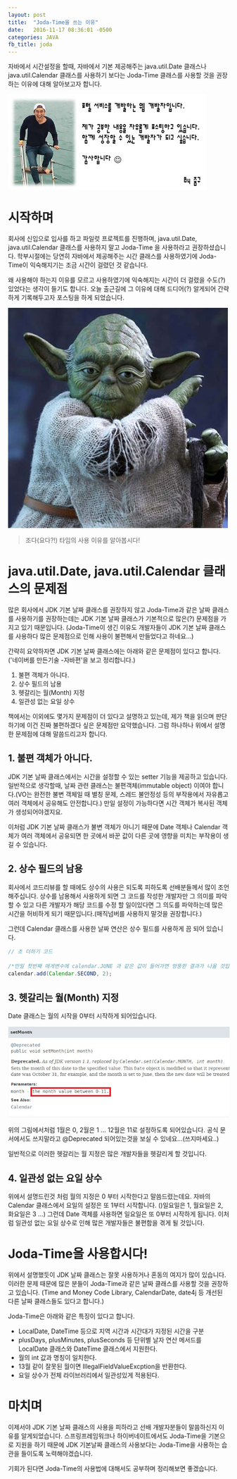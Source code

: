 ```yaml
---
layout: post
title:  "Joda-Time을 쓰는 이유"
date:   2016-11-17 08:36:01 -0500
categories: JAVA
fb_title: joda
---
```

자바에서 시간설정을 할때, 자바에서 기본 제공해주는 java.util.Date 클래스나 java.util.Calendar 클래스를 사용하기 보다는 Joda-Time 클래스를 사용할 것을 권장하는 이유에 대해 알아보고자 합니다.

![zumgu_profie](/images/zumgu_profie.jpg)

# 시작하며

회사에 신입으로 입사를 하고 파일럿 프로젝트를 진행하며, java.util.Date, java.util.Calendar 클래스를 사용하지 말고 Joda-Time 을 사용하라고 권장하셨습니다. 학부시절에는 당연히 자바에서 제공해주는 시간 클래스를 사용하였기에 Joda-Time이 익숙해지기는 조금 시간이 걸렸던 것 같습니다.

왜 사용해야 하는지 이유를 모르고 사용하였기에 익숙해지는 시간이 더 걸렸을 수도(?) 있었다는 생각이 들기도 합니다. 오늘 출근길에 그 이유에 대해 드디어(?) 알게되어 간략하게 기록해두고자 포스팅을 하게 되었습니다.

![yoda](/images/yoda.jpg)

> 조다(요다?!) 타임의 사용 이유를 알아봅시다!

# java.util.Date, java.util.Calendar 클래스의 문제점

많은 회사에서 JDK 기본 날짜 클래스를 권장하지 않고 Joda-Time과 같은 날짜 클래스를 사용하기를 권장하는데는 JDK 기본 날짜 클래스가 기본적으로 많은(?) 문제점을 가지고 있기 때문입니다. (Joda-Time이 생긴 이유도 개발자들이 JDK 기본 날짜 클래스를 사용하다 많은 문제점으로 인해 사용이 불편해서 만들었다고 하네요...)

간략히 요약하자면 JDK 기본 날짜 클래스에는 아래와 같은 문제점이 있다고 합니다. ('네이버를 만든기술 -자바편'을 보고 정리합니다.)

1. 불편 객체가 아니다.
2. 상수 필드의 남용
3. 헷갈리는 월(Month) 지정
4. 일관성 없는 요일 상수

책에서는 이외에도 몇가지 문제점이 더 있다고 설명하고 있는데, 제가 책을 읽으며 판단하기에 이건 진짜 불편하겠다 싶은 문제점만 요약했습니다. 그럼 하나하나 위에서 설명한 문제점에 대해 말씀드리고자 합니다.

## 1. 불편 객체가 아니다.

JDK 기본 날짜 클래스에서는 시간을 설정할 수 있는 setter 기능을 제공하고 있습니다.
일반적으로 생각할때, 날짜 관련 클래스는 불편객체(immutable object) 이여야 합니다.(VO는 완전한 불변 객체일 때 별칭 문제, 스레드 불안정성 등의 부작용에서 자유롭고 여러 객체에서 공유해도 안전합니다.) 만일 설정이 가능하다면 시간 객체가 복사된 객체가 생성되어야겠지요.

이처럼 JDK 기본 날짜 클래스가 불변 객체가 아니기 때문에 Date 객체나 Calendar 객체가 여러 객체에서 공유되면 한 곳에서 바꾼 값이 다른 곳에 영향을 미치는 부작용이 생길 수 있습니다.

## 2. 상수 필드의 남용

회사에서 코드리뷰를 할 때에도 상수의 사용은 되도록 피하도록 선배분들께서 많이 조언해주십니다.
상수를 남용해서 사용하게 되면 그 코드를 작성한 개발자만 그 의미를 파악할 수 있고 다른 개발자가 해당 코드를 수정 할 일이있다면 그 의도를 파악하는데 많은 시간을 허비하게 되기 때문입니다.(매직넘버를 사용하지 말것을 권장합니다.)

그런데 Calendar 클래스를 사용한 날짜 연산은 상수 필드를 사용하게 끔 되어 있습니다.

``` java
// 초 더하기 코드

/*만일 첫번째 매게변수에 calendar.JUNE 과 같은 값이 들어가면 엉뚱한 결과가 나올 것입니다. */
calendar.add(Calendar.SECOND, 2);

```

## 3. 헷갈리는 월(Month) 지정

Date 클래스는 월의 시작을 0부터 시작하게 되어있습니다.

![yoda](/images/date_month.jpg)

위의 그림에서처럼 1월은 0, 2월은 1 ... 12월은 11로 설정하도록 되어있습니다.
공식 문서에서도 쓰지말라고 @Deprecated 되어있는것을 보실 수 있네요...(쓰지마세요..)

일반적으로 이러한 헷갈리는 월 지정은 많은 개발자들을 헷갈리게 할 것입니다.


## 4. 일관성 없는 요일 상수

위에서 설명드린것 처럼 월의 지정은 0 부터 시작한다고 말씀드렸는데요. 자바의 Calendar 클래스에서 요일의 설정은 또 1부터 시작합니다. ()일요일은 1, 월요일은 2, 화요일은 3 ...)
그런데 Date 객체를 사용하면 일요일은 또 0부터 시작하게 됩니다. 이처럼 일관성 없는 요일 상수로 인해 많은 개발자들은 불편함을 겪게 될 것입니다.


# Joda-Time을 사용합시다!

위에서 설명했듯이 JDK 날짜 클래스는 잘못 사용하거나 혼동의 여지가 많이 있습니다.
이러한 문제 때문에 많은 분들이 Joda-Time과 같은 날짜 클래스를 사용할 것을 권장하고 있습니다.
(Time and Money Code Library, CalendarDate, date4j 등 개선된 다른 날짜 클래스들도 있다고 합니다.)

Joda-Time은 아래와 같은 특징이 있다고 합니다.

- LocalDate, DateTime 등으로 지역 시간과 시간대가 지정된 시간을 구분
- plusDays, plusMinutes, plusSeconds 등 단위별 날자 연산 메서드를 LocalDate 클래스와 DateTime 클래스에서 지원한다.
- 월의 int 값과 명칭이 일치한다.
- 13월 같이 잘못된 월이면 IllegalFieldValueExcption을 반환한다.
- 요일 상수가 전체 라이브러리에서 일관성있게 적용된다.

# 마치며

이제서야 JDK 기본 날짜 클래스의 사용을 피하라고 선배 개발자분들이 말씀하신지 이유를 알게되었습니다. 스프링프레임워크나 하이버네이트에서도 Joda-Time을 기본으로 지원을 하기 때문에 JDK 기본날짜 클래스의 사용보다는 Joda-Time을 사용하는 습관을 들이도록 노력해야겠습니다.

기회가 된다면 Joda-Time의 사용법에 대해서도 공부하며 정리해보면 좋겠습니다.
